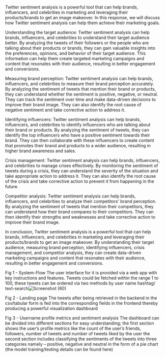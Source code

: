 Twitter sentiment analysis is a powerful tool that can help brands, influencers, and celebrities in marketing and leveraging their products/brands to get an image makeover. In this response, we will discuss how Twitter sentiment analysis can help them achieve their marketing goals.

Understanding the target audience:
Twitter sentiment analysis can help brands, influencers, and celebrities to understand their target audience better. By analyzing the tweets of their followers or the people who are talking about their products or brands, they can gain valuable insights into the preferences, opinions, and behavior of their target audience. This information can help them create targeted marketing campaigns and content that resonates with their audience, resulting in better engagement and conversions.

Measuring brand perception:
Twitter sentiment analysis can help brands, influencers, and celebrities to measure their brand perception accurately. By analyzing the sentiment of tweets that mention their brand or products, they can understand whether the sentiment is positive, negative, or neutral. They can track the sentiment over time and make data-driven decisions to improve their brand image. They can also identify the root cause of negative sentiment and take corrective action to address it.

Identifying influencers:
Twitter sentiment analysis can help brands, influencers, and celebrities to identify influencers who are talking about their brand or products. By analyzing the sentiment of tweets, they can identify the top influencers who have a positive sentiment towards their brand. They can then collaborate with these influencers to create content that promotes their brand and products to a wider audience, resulting in higher brand awareness and sales.

Crisis management:
Twitter sentiment analysis can help brands, influencers, and celebrities to manage crises effectively. By monitoring the sentiment of tweets during a crisis, they can understand the severity of the situation and take appropriate action to address it. They can also identify the root cause of the crisis and take corrective action to prevent it from happening in the future.

Competitor analysis:
Twitter sentiment analysis can help brands, influencers, and celebrities to analyze their competitors' brand perception. By analyzing the sentiment of tweets that mention their competitors, they can understand how their brand compares to their competitors. They can then identify their strengths and weaknesses and take corrective action to improve their brand image.

In conclusion, Twitter sentiment analysis is a powerful tool that can help brands, influencers, and celebrities in marketing and leveraging their products/brands to get an image makeover. By understanding their target audience, measuring brand perception, identifying influencers, crisis management, and competitor analysis, they can create data-driven marketing campaigns and content that resonates with their audience, resulting in better engagement and conversions.

Fig 1 - System-Flow
The user interface for it is provided via a web app with key instructions and features.
Tweets could be fetched within the range 1 to 100, these tweets can be ordered via two methods by
user name
hashtag/ text-search![Screenshot (60)](https://user-images.githubusercontent.com/75988493/224557014-2c05b539-dbbb-45d3-93d7-0a2255d37ab1.png)

Fig 2 - Landing page
The tweets after being retrieved in the backend in the csv/tabular form is fed into the corresponding fields in the frontend thereby producing a powerful visualization dashboard

Fig 3 - Username profile metrics and sentiment analysis
The dashboard can be divided into different sections for easy understanding;
the first section shows the user’s profile metrics like the count of the user’s friends, followers, number of tweets and number of tweets liked by the user
the second section includes classifying the sentiments of the tweets into three categories namely – positive, negative and neutral in the form of a pie chart (the model training/testing details can be found here)
